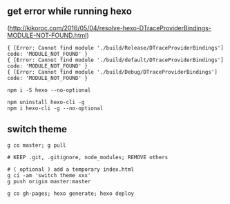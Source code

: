 
## get error while running hexo
(http://kikoroc.com/2016/05/04/resolve-hexo-DTraceProviderBindings-MODULE-NOT-FOUND.html)
```shell
{ [Error: Cannot find module './build/Release/DTraceProviderBindings'] code: 'MODULE_NOT_FOUND' }
{ [Error: Cannot find module './build/default/DTraceProviderBindings'] code: 'MODULE_NOT_FOUND' }
{ [Error: Cannot find module './build/Debug/DTraceProviderBindings'] code: 'MODULE_NOT_FOUND' }
```

```shell
npm i -S hexo --no-optional
``` 

```shell
npm uninstall hexo-cli -g
npm i hexo-cli -g --no-optional
```

## switch theme
```shell
g co master; g pull

# KEEP .git, .gitignore, node_modules; REMOVE others

# ( optional ) add a temporary index.html
g ci -am 'switch theme xxx'
g push origin master:master

g co gh-pages; hexo generate; hexo deploy
```
